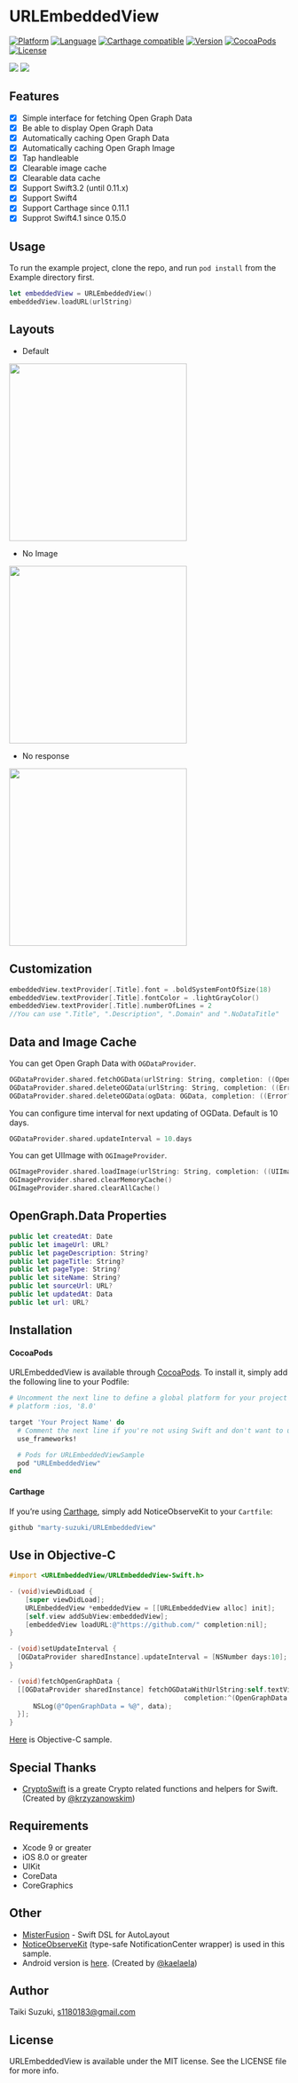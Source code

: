 # URLEmbeddedView

[![Platform](http://img.shields.io/badge/platform-ios-blue.svg?style=flat)](https://developer.apple.com/iphone/index.action)
[![Language](http://img.shields.io/badge/language-swift-brightgreen.svg?style=flat)](https://developer.apple.com/swift)
[![Carthage compatible](https://img.shields.io/badge/Carthage-compatible-4BC51D.svg?style=flat)](https://github.com/Carthage/Carthage)
[![Version](https://img.shields.io/cocoapods/v/URLEmbeddedView.svg?style=flat)](http://cocoapods.org/pods/URLEmbeddedView)
[![CocoaPods](https://img.shields.io/cocoapods/dt/URLEmbeddedView.svg)](https://cocoapods.org/?q=URLEmbeddedView)
[![License](https://img.shields.io/cocoapods/l/URLEmbeddedView.svg?style=flat)](http://cocoapods.org/pods/URLEmbeddedView)

![](./Images/sample2.gif) ![](./Images/sample.gif)


## Features

- [x] Simple interface for fetching Open Graph Data
- [x] Be able to display Open Graph Data
- [x] Automatically caching Open Graph Data
- [x] Automatically caching Open Graph Image
- [x] Tap handleable
- [x] Clearable image cache
- [x] Clearable data cache
- [x] Support Swift3.2 (until 0.11.x)
- [x] Support Swift4
- [x] Support Carthage since 0.11.1
- [x] Supprot Swift4.1 since 0.15.0

## Usage

To run the example project, clone the repo, and run `pod install` from the Example directory first.

```swift
let embeddedView = URLEmbeddedView()
embeddedView.loadURL(urlString)
```

## Layouts

- Default

<img src="Images/sample01.png" width="320">

- No Image

<img src="Images/sample03.png" width="320">

- No response

<img src="Images/sample02.png" width="320">

## Customization

```swift
embeddedView.textProvider[.Title].font = .boldSystemFontOfSize(18)
embeddedView.textProvider[.Title].fontColor = .lightGrayColor()
embeddedView.textProvider[.Title].numberOfLines = 2
//You can use ".Title", ".Description", ".Domain" and ".NoDataTitle"
```

## Data and Image Cache

You can get Open Graph Data with `OGDataProvider`.

```swift
OGDataProvider.shared.fetchOGData(urlString: String, completion: ((OpenGraph.Data, Error?) -> Void)? = nil) -> String?
OGDataProvider.shared.deleteOGData(urlString: String, completion: ((Error?) -> Void)? = nil)
OGDataProvider.shared.deleteOGData(ogData: OGData, completion: ((Error?) -> Void)? = nil)
```

You can configure time interval for next updating of OGData.
Default is 10 days.

```swift
OGDataProvider.shared.updateInterval = 10.days
```

You can get UIImage with `OGImageProvider`.

```swift
OGImageProvider.shared.loadImage(urlString: String, completion: ((UIImage?, Error?) -> Void)? = nil) -> NSURLSessionDataTask?
OGImageProvider.shared.clearMemoryCache()
OGImageProvider.shared.clearAllCache()
```

## OpenGraph.Data Properties

```swift
public let createdAt: Date
public let imageUrl: URL?
public let pageDescription: String?
public let pageTitle: String?
public let pageType: String?
public let siteName: String?
public let sourceUrl: URL?
public let updatedAt: Data
public let url: URL?
```

## Installation

#### CocoaPods

URLEmbeddedView is available through [CocoaPods](http://cocoapods.org). To install
it, simply add the following line to your Podfile:

```ruby
# Uncomment the next line to define a global platform for your project
# platform :ios, '8.0'

target 'Your Project Name' do
  # Comment the next line if you're not using Swift and don't want to use dynamic frameworks
  use_frameworks!

  # Pods for URLEmbeddedViewSample
  pod "URLEmbeddedView"
end
```

#### Carthage

If you’re using [Carthage](https://github.com/Carthage/Carthage), simply add
NoticeObserveKit to your `Cartfile`:

```ruby
github "marty-suzuki/URLEmbeddedView"
```

## Use in Objective-C

```objective-c
#import <URLEmbeddedView/URLEmbeddedView-Swift.h>

- (void)viewDidLoad {
    [super viewDidLoad];
    URLEmbeddedView *embeddedView = [[URLEmbeddedView alloc] init];
    [self.view addSubView:embeddedView];
    [embeddedView loadURL:@"https://github.com/" completion:nil];
}

- (void)setUpdateInterval {
  [OGDataProvider sharedInstance].updateInterval = [NSNumber days:10];
}

- (void)fetchOpenGraphData {
  [[OGDataProvider sharedInstance] fetchOGDataWithUrlString:self.textView.text
                                            completion:^(OpenGraphData *data, NSError *error) {
      NSLog(@"OpenGraphData = %@", data);
  }];
}
```

[Here](./Example/URLEmbeddedViewSample/OGObjcSampleViewController.m) is Objective-C sample.

## Special Thanks

- [CryptoSwift](https://github.com/krzyzanowskim/CryptoSwift) is a greate Crypto related functions and helpers for Swift. (Created by [@krzyzanowskim](https://github.com/krzyzanowskim))

## Requirements

- Xcode 9 or greater
- iOS 8.0 or greater
- UIKit
- CoreData
- CoreGraphics

## Other

- [MisterFusion](https://github.com/szk-atmosphere/MisterFusion) - Swift DSL for AutoLayout
- [NoticeObserveKit](https://github.com/marty-suzuki/NoticeObserveKit) (type-safe NotificationCenter wrapper) is used in this sample.
- Android version is [here](https://github.com/kaelaela/OpenGraphView). (Created by [@kaelaela](https://github.com/kaelaela))

## Author

Taiki Suzuki, s1180183@gmail.com

## License

URLEmbeddedView is available under the MIT license. See the LICENSE file for more info.
